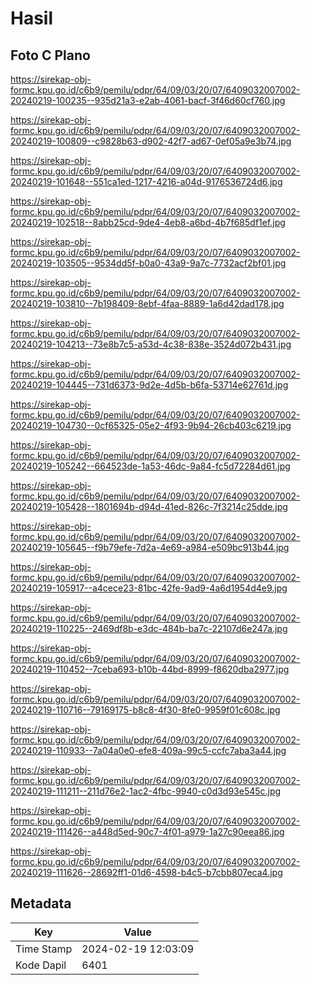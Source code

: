 # Hasil

## Foto C Plano

https://sirekap-obj-formc.kpu.go.id/c6b9/pemilu/pdpr/64/09/03/20/07/6409032007002-20240219-100235--935d21a3-e2ab-4061-bacf-3f46d60cf760.jpg

https://sirekap-obj-formc.kpu.go.id/c6b9/pemilu/pdpr/64/09/03/20/07/6409032007002-20240219-100809--c9828b63-d902-42f7-ad67-0ef05a9e3b74.jpg

https://sirekap-obj-formc.kpu.go.id/c6b9/pemilu/pdpr/64/09/03/20/07/6409032007002-20240219-101648--551ca1ed-1217-4216-a04d-9176536724d6.jpg

https://sirekap-obj-formc.kpu.go.id/c6b9/pemilu/pdpr/64/09/03/20/07/6409032007002-20240219-102518--8abb25cd-9de4-4eb8-a6bd-4b7f685df1ef.jpg

https://sirekap-obj-formc.kpu.go.id/c6b9/pemilu/pdpr/64/09/03/20/07/6409032007002-20240219-103505--9534dd5f-b0a0-43a9-9a7c-7732acf2bf01.jpg

https://sirekap-obj-formc.kpu.go.id/c6b9/pemilu/pdpr/64/09/03/20/07/6409032007002-20240219-103810--7b198409-8ebf-4faa-8889-1a6d42dad178.jpg

https://sirekap-obj-formc.kpu.go.id/c6b9/pemilu/pdpr/64/09/03/20/07/6409032007002-20240219-104213--73e8b7c5-a53d-4c38-838e-3524d072b431.jpg

https://sirekap-obj-formc.kpu.go.id/c6b9/pemilu/pdpr/64/09/03/20/07/6409032007002-20240219-104445--731d6373-9d2e-4d5b-b6fa-53714e62761d.jpg

https://sirekap-obj-formc.kpu.go.id/c6b9/pemilu/pdpr/64/09/03/20/07/6409032007002-20240219-104730--0cf65325-05e2-4f93-9b94-26cb403c6219.jpg

https://sirekap-obj-formc.kpu.go.id/c6b9/pemilu/pdpr/64/09/03/20/07/6409032007002-20240219-105242--664523de-1a53-46dc-9a84-fc5d72284d61.jpg

https://sirekap-obj-formc.kpu.go.id/c6b9/pemilu/pdpr/64/09/03/20/07/6409032007002-20240219-105428--1801694b-d94d-41ed-826c-7f3214c25dde.jpg

https://sirekap-obj-formc.kpu.go.id/c6b9/pemilu/pdpr/64/09/03/20/07/6409032007002-20240219-105645--f9b79efe-7d2a-4e69-a984-e509bc913b44.jpg

https://sirekap-obj-formc.kpu.go.id/c6b9/pemilu/pdpr/64/09/03/20/07/6409032007002-20240219-105917--a4cece23-81bc-42fe-9ad9-4a6d1954d4e9.jpg

https://sirekap-obj-formc.kpu.go.id/c6b9/pemilu/pdpr/64/09/03/20/07/6409032007002-20240219-110225--2469df8b-e3dc-484b-ba7c-22107d6e247a.jpg

https://sirekap-obj-formc.kpu.go.id/c6b9/pemilu/pdpr/64/09/03/20/07/6409032007002-20240219-110452--7ceba693-b10b-44bd-8999-f8620dba2977.jpg

https://sirekap-obj-formc.kpu.go.id/c6b9/pemilu/pdpr/64/09/03/20/07/6409032007002-20240219-110716--79169175-b8c8-4f30-8fe0-9959f01c608c.jpg

https://sirekap-obj-formc.kpu.go.id/c6b9/pemilu/pdpr/64/09/03/20/07/6409032007002-20240219-110933--7a04a0e0-efe8-409a-99c5-ccfc7aba3a44.jpg

https://sirekap-obj-formc.kpu.go.id/c6b9/pemilu/pdpr/64/09/03/20/07/6409032007002-20240219-111211--211d76e2-1ac2-4fbc-9940-c0d3d93e545c.jpg

https://sirekap-obj-formc.kpu.go.id/c6b9/pemilu/pdpr/64/09/03/20/07/6409032007002-20240219-111426--a448d5ed-90c7-4f01-a979-1a27c90eea86.jpg

https://sirekap-obj-formc.kpu.go.id/c6b9/pemilu/pdpr/64/09/03/20/07/6409032007002-20240219-111626--28692ff1-01d6-4598-b4c5-b7cbb807eca4.jpg


## Metadata

| Key        | Value               |
| ---------- | ------------------- |
| Time Stamp | 2024-02-19 12:03:09 |
| Kode Dapil | 6401                |




